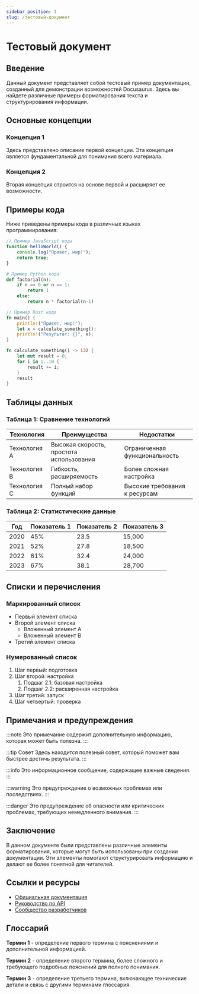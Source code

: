 ```yaml
---
sidebar_position: 1
slug: /тестовый-документ
---
```


# Тестовый документ

## Введение

Данный документ представляет собой тестовый пример документации, созданный для демонстрации возможностей Docusaurus. Здесь вы найдете различные примеры форматирования текста и структурирования информации.

## Основные концепции

### Концепция 1

Здесь представлено описание первой концепции. Эта концепция является фундаментальной для понимания всего материала.

### Концепция 2

Вторая концепция строится на основе первой и расширяет ее возможности.

## Примеры кода

Ниже приведены примеры кода в различных языках программирования:

```javascript
// Пример JavaScript кода
function helloWorld() {
	console.log("Привет, мир!");
	return true;
}
```

```python
# Пример Python кода
def factorial(n):
    if n == 0 or n == 1:
        return 1
    else:
        return n * factorial(n-1)
```

```rust
// Пример Rust кода
fn main() {
    println!("Привет, мир!");
    let x = calculate_something();
    println!("Результат: {}", x);
}

fn calculate_something() -> i32 {
    let mut result = 0;
    for i in 1..10 {
        result += i;
    }
    result
}
```

## Таблицы данных

### Таблица 1: Сравнение технологий

| Технология   | Преимущества                             | Недостатки                    |
| ------------ | ---------------------------------------- | ----------------------------- |
| Технология A | Высокая скорость, простота использования | Ограниченная функциональность |
| Технология B | Гибкость, расширяемость                  | Более сложная настройка       |
| Технология C | Полный набор функций                     | Высокие требования к ресурсам |

### Таблица 2: Статистические данные

| Год  | Показатель 1 | Показатель 2 | Показатель 3 |
| ---- | ------------ | ------------ | ------------ |
| 2020 | 45%          | 23.5         | 15,000       |
| 2021 | 52%          | 27.8         | 18,500       |
| 2022 | 61%          | 32.4         | 24,000       |
| 2023 | 67%          | 38.1         | 28,700       |

## Списки и перечисления

### Маркированный список

- Первый элемент списка
- Второй элемент списка
  - Вложенный элемент A
  - Вложенный элемент B
- Третий элемент списка

### Нумерованный список

1. Шаг первый: подготовка
2. Шаг второй: настройка
   1. Подшаг 2.1: базовая настройка
   2. Подшаг 2.2: расширенная настройка
3. Шаг третий: запуск
4. Шаг четвертый: проверка

## Примечания и предупреждения

:::note
Это примечание содержит дополнительную информацию, которая может быть полезна.
:::

:::tip Совет
Здесь находится полезный совет, который поможет вам быстрее достичь результата.
:::

:::info
Это информационное сообщение, содержащее важные сведения.
:::

:::warning
Это предупреждение о возможных проблемах или последствиях.
:::

:::danger
Это предупреждение об опасности или критических проблемах, требующих немедленного внимания.
:::

## Заключение

В данном документе были представлены различные элементы форматирования, которые могут быть использованы при создании документации. Эти элементы помогают структурировать информацию и делают ее более понятной для читателей.

## Ссылки и ресурсы

- [Официальная документация](https://example.com/docs)
- [Руководство по API](https://example.com/api)
- [Сообщество разработчиков](https://example.com/community)

## Глоссарий

**Термин 1** - определение первого термина с пояснениями и дополнительной информацией.

**Термин 2** - определение второго термина, более сложного и требующего подробных пояснений для полного понимания.

**Термин 3** - определение третьего термина, включающее технические детали и связь с другими терминами глоссария.
